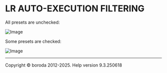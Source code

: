 # LR AUTO-EXECUTION FILTERING

All presets are unchecked:

![Image](lib/LR-not-ticked.png)

Some presets are checked:

![Image](lib/LR-some-ticked.png)

***

Copyright © boroda 2012-2025. Help version 9.3.250618